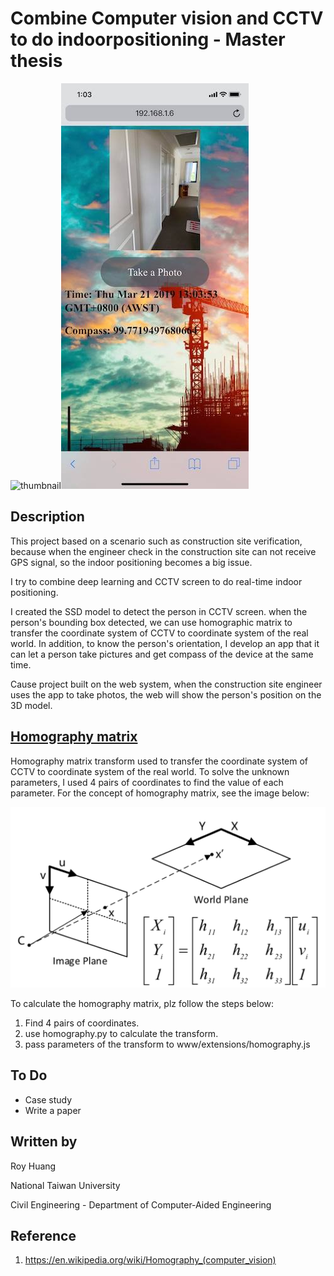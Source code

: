 # Combine Computer vision and CCTV to do indoorpositioning - Master thesis

![thumbnail](demo.gif)![thumbnail](app.jpg)

## Description

This project based on a scenario such as construction site verification, because when the engineer check in the construction site can not receive GPS signal, so the indoor positioning becomes a big issue.   

I try to combine deep learning and CCTV screen to do real-time indoor positioning.

I created the SSD model to detect the person in CCTV screen. when the person's bounding box detected, we can use homographic matrix to transfer the coordinate system of CCTV to coordinate system of the real world. In addition, to know the person's orientation, I develop an app that it can let a person take pictures and get compass of the device at the same time.

Cause project built on the web system, when the construction site engineer uses the app to take photos, the web will show the person's position on the 3D model.

## [Homography matrix][1]

Homography matrix transform used to transfer the coordinate system of CCTV to coordinate system of the real world. To solve the unknown parameters, I used 4 pairs of coordinates to find the value of each parameter. For the concept of homography matrix, see the image below:

![thumbnail](homography.png)

To calculate the homography matrix, plz follow the steps below:

1. Find 4 pairs of coordinates.
2. use homography.py to calculate the transform.
3. pass parameters of the transform to www/extensions/homography.js

## To Do

- Case study
- Write a paper

## Written by

Roy Huang <br />

National Taiwan University<br />

Civil Engineering - Department of Computer-Aided Engineering<br />

## Reference

1. https://en.wikipedia.org/wiki/Homography_(computer_vision)

[1]: https://en.wikipedia.org/wiki/Homography_(computer_vision)
